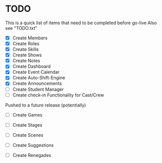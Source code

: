 TODO
====

This is a quick list of items that need to be completed before go-live
Also see "TODO.txt"

  - [x] Create Members
  - [x] Create Roles
  - [x] Create Skills
  - [x] Create Shows
  - [x] Create Notes
  - [x] Create Dashboard
  - [x] Create Event Calendar
  - [x] Create Auto-Shift-Engine
  - [x] Create Announcements
  - [ ] Create Student Manager
  - [ ] Create check-in Functionality for Cast/Crew

Pushed to a future release (potentially)

  - [ ] Create Games
  - [ ] Create Stages
  - [ ] Create Scenes
  - [ ] Create Suggestions
  - [ ] Create Renegades

